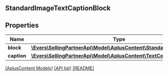## StandardImageTextCaptionBlock

## Properties

Name | Type | Description | Notes
------------ | ------------- | ------------- | -------------
**block** | [**\Evers\SellingPartnerApi\Model\AplusContent\StandardImageTextBlock**](StandardImageTextBlock.md) |  | [optional]
**caption** | [**\Evers\SellingPartnerApi\Model\AplusContent\TextComponent**](TextComponent.md) |  | [optional]

[[AplusContent Models]](../) [[API list]](../../Api) [[README]](../../../README.md)
